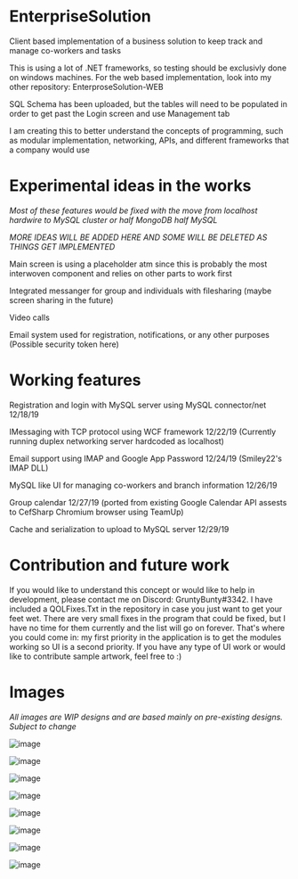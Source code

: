 # EnterpriseSolution
Client based implementation of a business solution to keep track and manage co-workers and tasks

This is using a lot of .NET frameworks, so testing should be exclusivly done on windows machines. For the web based implementation, look into my other repository: EnterproseSolution-WEB

SQL Schema has been uploaded, but the tables will need to be populated in order to get past the Login screen and use Management tab

I am creating this to better understand the concepts of programming, such as modular implementation, networking, APIs, and different frameworks that a company would use 

# Experimental ideas in the works
_*Most of these features would be fixed with the move from localhost hardwire to MySQL cluster or half MongoDB half MySQL*_

*MORE IDEAS WILL BE ADDED HERE AND SOME WILL BE DELETED AS THINGS GET IMPLEMENTED*

Main screen is using a placeholder atm since this is probably the most interwoven component and relies on other parts to work first

Integrated messanger for group and individuals with filesharing (maybe screen sharing in the future)

Video calls

Email system used for registration, notifications, or any other purposes (Possible security token here)

# Working features

Registration and login with MySQL server using MySQL connector/net 12/18/19

IMessaging with TCP protocol using WCF framework 12/22/19 (Currently running duplex networking server hardcoded as localhost)

Email support using IMAP and Google App Password 12/24/19 (Smiley22's IMAP DLL)

MySQL like UI for managing co-workers and branch information 12/26/19

Group calendar 12/27/19 (ported from existing Google Calendar API assests to CefSharp Chromium browser using TeamUp)

Cache and serialization to upload to MySQL server 12/29/19

# Contribution and future work

If you would like to understand this concept or would like to help in development, please contact me on Discord: GruntyBunty#3342. I have included a QOLFixes.Txt in the repository in case you just want to get your feet wet. There are very small fixes in the program that could be fixed, but I have no time for them currently and the list will go on forever. That's where you could come in: my first priority in the application is to get the modules working so UI is a second priority. If you have any type of UI work or would like to contribute sample artwork, feel free to :)

# Images 
*All images are WIP designs and are based mainly on pre-existing designs. Subject to change*

![image](https://user-images.githubusercontent.com/57853013/72667159-4a485a00-39de-11ea-936e-a7b6b5583681.png)

![image](https://user-images.githubusercontent.com/57853013/71142237-66d55480-21dc-11ea-8ec4-4cb92307fde8.png)

![image](https://user-images.githubusercontent.com/57853013/71293460-132d4d00-233b-11ea-9229-dac078f7285e.png)

![image](https://user-images.githubusercontent.com/57853013/71328941-cdac8380-24e4-11ea-9c01-3149e1cbf997.png)

![image](https://user-images.githubusercontent.com/57853013/71426862-59a1e500-2676-11ea-95f3-1cc84e798558.png)

![image](https://user-images.githubusercontent.com/57853013/71449592-64f81d80-2715-11ea-98d6-1fc64c17b522.png)

![image](https://user-images.githubusercontent.com/57853013/71449742-12b8fb80-2719-11ea-8461-6a19fc47603a.png)

![image](https://user-images.githubusercontent.com/57853013/71531728-9dcef880-28b5-11ea-8535-55a5f1630cfd.png)
